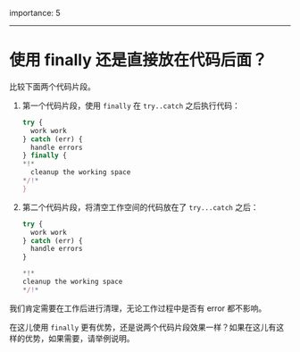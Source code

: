 importance: 5

---

# 使用 finally 还是直接放在代码后面？

比较下面两个代码片段。

1. 第一个代码片段，使用 `finally` 在 `try..catch` 之后执行代码：

    ```js
    try {
      work work
    } catch (err) {
      handle errors
    } finally {
    *!*
      cleanup the working space
    */!*
    }
    ```
2. 第二个代码片段，将清空工作空间的代码放在了 `try...catch` 之后：

    ```js
    try {
      work work
    } catch (err) {
      handle errors
    }

    *!*
    cleanup the working space
    */!*
    ```

我们肯定需要在工作后进行清理，无论工作过程中是否有 error 都不影响。

在这儿使用 `finally` 更有优势，还是说两个代码片段效果一样？如果在这儿有这样的优势，如果需要，请举例说明。

